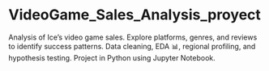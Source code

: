 # VideoGame_Sales_Analysis_proyect
Analysis of Ice’s video game sales. Explore platforms, genres, and reviews to identify success patterns. Data cleaning, EDA 📊, regional profiling, and hypothesis testing. Project in Python using Jupyter Notebook.
